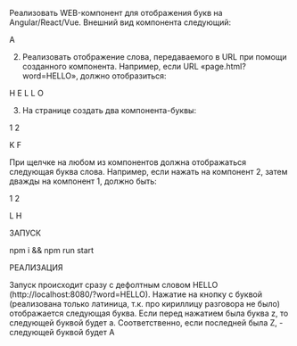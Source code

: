 Реализовать WEB-компонент для отображения букв на Angular/React/Vue. Внешний вид
компонента следующий:

A

2. Реализовать отображение слова, передаваемого в URL при помощи созданного компонента.
Например, если URL «page.html?word=HELLO», должно отобразиться:

H E L L O

3. На странице создать два компонента-буквы:

1 2

K F

При щелчке на любом из компонентов должна отображаться следующая буква слова.
Например, если нажать на компонент 2, затем дважды на компонент 1, должно быть:

1 2

L H

ЗАПУСК

npm i && npm run start

РЕАЛИЗАЦИЯ

Запуск происходит сразу с дефолтным словом HELLO (http://localhost:8080/?word=HELLO). Нажатие на кнопку с буквой (реализована только латиница, т.к. про кириллицу разговора не было) отображается следующая буква. Если перед нажатием была буква z, то следующей буквой будет а. Соответственно, если последней была Z, - следующей буквой будет A
